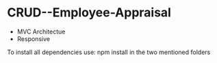 # CRUD--Employee-Appraisal

- MVC Architectue
- Responsive
 
To install all dependencies use:
npm install 
in the two mentioned folders

